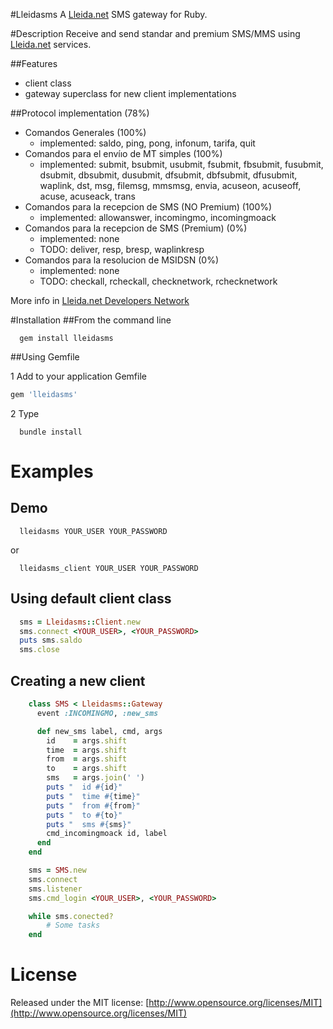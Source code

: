 ﻿
#Lleidasms
  A [Lleida.net](http://lleida.net/) SMS gateway for Ruby.

#Description
  Receive and send standar and premium SMS/MMS using [Lleida.net](http://lleida.net/) services.

##Features
  - client class
  - gateway superclass for new client implementations

##Protocol implementation (78%)
  - Comandos Generales (100%)
  	* implemented: saldo, ping, pong, infonum, tarifa, quit
  - Comandos para el envíıo de MT simples (100%)
  	* implemented: submit, bsubmit, usubmit, fsubmit, fbsubmit, fusubmit, dsubmit, dbsubmit, dusubmit, dfsubmit, dbfsubmit, dfusubmit, waplink, dst, msg, filemsg, mmsmsg, envia, acuseon, acuseoff, acuse, acuseack, trans
  - Comandos para la recepcion de SMS (NO Premium) (100%)
  	* implemented: allowanswer, incomingmo, incomingmoack
  - Comandos para la recepcion de SMS (Premium) (0%)
  	* implemented: none
  	* TODO: deliver, resp, bresp, waplinkresp
  - Comandos para la resolucion de MSIDSN (0%)
  	* implemented: none
  	* TODO: checkall, rcheckall, checknetwork, rchecknetwork

More info in [Lleida.net Developers Network](http://soporte.lleida.net/?p=35)

#Installation
##From the command line

```shell
  gem install lleidasms
```

##Using Gemfile

1 Add to your application Gemfile

```ruby
gem 'lleidasms'
```

2 Type

```shell
  bundle install
```

# Examples
## Demo
```shell
  lleidasms YOUR_USER YOUR_PASSWORD
```

or

```shell
  lleidasms_client YOUR_USER YOUR_PASSWORD
```

## Using default client class
```ruby
  sms = Lleidasms::Client.new
  sms.connect <YOUR_USER>, <YOUR_PASSWORD>
  puts sms.saldo
  sms.close
```

## Creating a new client
```ruby
	class SMS < Lleidasms::Gateway
	  event :INCOMINGMO, :new_sms

	  def new_sms label, cmd, args
	    id    = args.shift
	    time  = args.shift
	    from  = args.shift
	    to    = args.shift
	    sms   = args.join(' ')
	    puts "  id #{id}"
	    puts "  time #{time}"
	    puts "  from #{from}"
	    puts "  to #{to}"
	    puts "  sms #{sms}"
	    cmd_incomingmoack id, label
	  end
	end

	sms = SMS.new
	sms.connect
	sms.listener
	sms.cmd_login <YOUR_USER>, <YOUR_PASSWORD>

	while sms.conected?
		# Some tasks
	end
```

# License
Released under the MIT license: [http://www.opensource.org/licenses/MIT](http://www.opensource.org/licenses/MIT)
